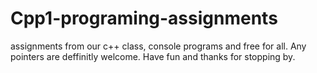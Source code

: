 # Cpp1-programing-assignments
assignments from our c++ class, console programs and free for all. Any pointers are deffinitly welcome. Have fun and thanks for stopping by.
